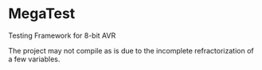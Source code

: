 MegaTest
========

Testing Framework for 8-bit AVR


The project may not compile as is due to the incomplete refractorization of a few variables.
